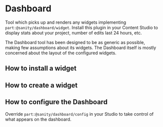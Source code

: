 # Dashboard

Tool which picks up and renders any widgets implementing `part:@sanity/dashboard/widget`. Install this plugin in your Content Studio to display stats about your project, number of edits last 24 hours, etc.

The Dashboard tool has been designed to be as generic as possible, making few assumptions about its widgets. The Dashboard itself is mostly concerned about the layout of the configured widgets.

## How to install a widget

## How to create a widget

## How to configure the Dashboard

Override `part:@sanity/dashboard/config` in your Studio to take control of what appears on the dashboard.
